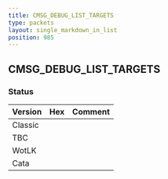 ```yaml
---
title: CMSG_DEBUG_LIST_TARGETS
type: packets
layout: single_markdown_in_list
position: 985
---
```


## CMSG_DEBUG_LIST_TARGETS

### Status

Version | Hex | Comment
---------- | ---------- | ---------- 
Classic |  |  
TBC |  |  
WotLK |  |  
Cata |  |  
